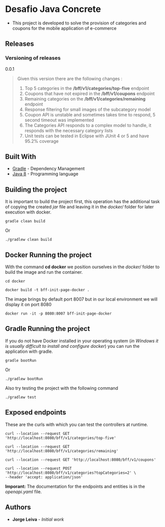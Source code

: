 # Desafio Java Concrete

* This project is developed to solve the provision of categories and coupons for the mobile application of e-commerce

## Releases

### Versioning of releases

0.0.1

> Given this version there are the following changes :
>
> 1. Top 5 categories in the **/bff/v1/categories/top-five** endpoint
> 2. Coupons that have not expired in the **/bff/v1/coupons** endpoint
> 3. Remaining categories on the **/bff/v1/categories/remaining** endpoint
> 4. Response filtering for small images of the subcategory model
> 5. Coupon API is unstable and sometimes takes time to respond, 5 second timeout was implemented
> 6. The Categories API responds to a complex model to handle, it responds with the necessary category lists
> 7. Unit tests can be tested in Eclipse with JUnit 4 or 5 and have 95.2% coverage


## Built With

* [Gradle](https://gradle.org/) - Dependency Management
* [Java 8](https://www.java.com/es/download/help/java8.html) - Programming language

## Building the project

It is important to build the project first, this operation has the additional task of copying the created *jar* file and leaving it in the *docker/* folder for later execution with docker.

```Run    
gradle clean build
```

Or

```Run    
./gradlew clean build
```

## Docker Running the project

With the command **cd docker** we position ourselves in the *docker/* folder to build the image and run the container.

```
cd docker
```

```
docker build -t bff-init-page-docker .
```

The image brings by default port 8007 but in our local environment we will display it on port 8080

```
docker run -it -p 8080:8007 bff-init-page-docker
```

## Gradle Running the project

If you do not have Docker installed in your operating system (*in Windows it is usually difficult to install and configure docker*) you can run the application with gradle.

```Run    
gradle bootRun
```

Or

```Run    
./gradlew bootRun
```

Also try testing the project with the following command

```Run    
./gradlew test
```

## Exposed endpoints

These are the curls with which you can test the controllers at runtime.

```  
curl --location --request GET 'http://localhost:8080/bff/v1/categories/top-five'
```

```  
curl --location --request GET 'http://localhost:8080/bff/v1/categories/remaining'
```

```  
curl --location --request GET 'http://localhost:8080/bff/v1/coupons'
```

```  
curl --location --request POST 'http://localhost:8080/bff/v1/categories?topCategories=2' \
--header 'accept: application/json'
```

**Imporant:** The documentation for the endpoints and entities is in the *openapi.yaml* file.

## Authors

* **Jorge Leiva** - *Initial work*